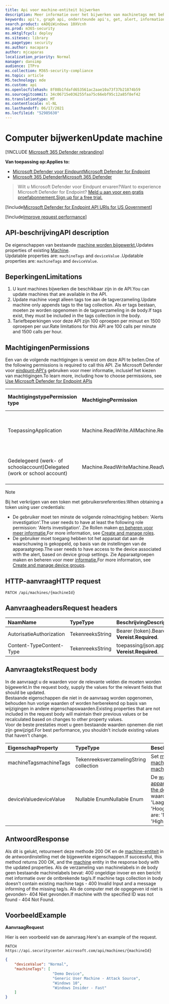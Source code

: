```yaml
---
title: Api voor machine-entiteit bijwerken
description: Meer informatie over het bijwerken van machinetags met behulp van deze API. U kunt de tags en apparaatwaardeeigenschappen bijwerken.
keywords: api's, graph api, ondersteunde api's, get, alert, information, id
search.product: eADQiWindows 10XVcnh
ms.prod: m365-security
ms.mktglfcycl: deploy
ms.sitesec: library
ms.pagetype: security
ms.author: macapara
author: mjcaparas
localization_priority: Normal
manager: dansimp
audience: ITPro
ms.collection: M365-security-compliance
ms.topic: article
MS.technology: mde
ms.custom: api
ms.openlocfilehash: 8f08b1fdafd653561ac2aae10a73f37b21874b59
ms.sourcegitcommit: 34c06715e036255faa75c66ebf95c12a85f8ef42
ms.translationtype: MT
ms.contentlocale: nl-NL
ms.lasthandoff: 06/17/2021
ms.locfileid: "52985630"
---
```

# <a name="update-machine"></a><span data-ttu-id="4f764-105">Computer bijwerken</span><span class="sxs-lookup"><span data-stu-id="4f764-105">Update machine</span></span> 

[!INCLUDE [Microsoft 365 Defender rebranding](../../includes/microsoft-defender.md)]

<span data-ttu-id="4f764-106">**Van toepassing op:**</span><span class="sxs-lookup"><span data-stu-id="4f764-106">**Applies to:**</span></span>
- [<span data-ttu-id="4f764-107">Microsoft Defender voor Eindpunt</span><span class="sxs-lookup"><span data-stu-id="4f764-107">Microsoft Defender for Endpoint</span></span>](https://go.microsoft.com/fwlink/?linkid=2154037)
- [<span data-ttu-id="4f764-108">Microsoft 365 Defender</span><span class="sxs-lookup"><span data-stu-id="4f764-108">Microsoft 365 Defender</span></span>](https://go.microsoft.com/fwlink/?linkid=2118804)

> <span data-ttu-id="4f764-109">Wilt u Microsoft Defender voor Eindpunt ervaren?</span><span class="sxs-lookup"><span data-stu-id="4f764-109">Want to experience Microsoft Defender for Endpoint?</span></span> [<span data-ttu-id="4f764-110">Meld u aan voor een gratis proefabonnement.</span><span class="sxs-lookup"><span data-stu-id="4f764-110">Sign up for a free trial.</span></span>](https://www.microsoft.com/microsoft-365/windows/microsoft-defender-atp?ocid=docs-wdatp-exposedapis-abovefoldlink) 

[!include[Microsoft Defender for Endpoint API URIs for US Government](../../includes/microsoft-defender-api-usgov.md)]

[!include[Improve request performance](../../includes/improve-request-performance.md)]


## <a name="api-description"></a><span data-ttu-id="4f764-111">API-beschrijving</span><span class="sxs-lookup"><span data-stu-id="4f764-111">API description</span></span>
<span data-ttu-id="4f764-112">De eigenschappen van bestaande [machine worden bijgewerkt.](machine.md)</span><span class="sxs-lookup"><span data-stu-id="4f764-112">Updates properties of existing [Machine](machine.md).</span></span>
<br><span data-ttu-id="4f764-113">Updatable properties are: ```machineTags``` and ```deviceValue``` .</span><span class="sxs-lookup"><span data-stu-id="4f764-113">Updatable properties are: ```machineTags``` and ```deviceValue```.</span></span>


## <a name="limitations"></a><span data-ttu-id="4f764-114">Beperkingen</span><span class="sxs-lookup"><span data-stu-id="4f764-114">Limitations</span></span>
1. <span data-ttu-id="4f764-115">U kunt machines bijwerken die beschikbaar zijn in de API.</span><span class="sxs-lookup"><span data-stu-id="4f764-115">You can update machines that are available in the API.</span></span> 
2. <span data-ttu-id="4f764-116">Update machine voegt alleen tags toe aan de tagverzameling.</span><span class="sxs-lookup"><span data-stu-id="4f764-116">Update machine only appends tags to the tag collection.</span></span> <span data-ttu-id="4f764-117">Als er tags bestaan, moeten ze worden opgenomen in de tagsverzameling in de body.</span><span class="sxs-lookup"><span data-stu-id="4f764-117">If tags exist, they must be included in the tags collection in the body.</span></span>
3. <span data-ttu-id="4f764-118">Tariefbeperkingen voor deze API zijn 100 oproepen per minuut en 1500 oproepen per uur.</span><span class="sxs-lookup"><span data-stu-id="4f764-118">Rate limitations for this API are 100 calls per minute and 1500 calls per hour.</span></span>


## <a name="permissions"></a><span data-ttu-id="4f764-119">Machtigingen</span><span class="sxs-lookup"><span data-stu-id="4f764-119">Permissions</span></span>
<span data-ttu-id="4f764-120">Een van de volgende machtigingen is vereist om deze API te bellen.</span><span class="sxs-lookup"><span data-stu-id="4f764-120">One of the following permissions is required to call this API.</span></span> <span data-ttu-id="4f764-121">Zie Microsoft Defender voor [eindpunt-API's](apis-intro.md) gebruiken voor meer informatie, inclusief het kiezen van machtigingen.</span><span class="sxs-lookup"><span data-stu-id="4f764-121">To learn more, including how to choose permissions, see [Use Microsoft Defender for Endpoint APIs](apis-intro.md)</span></span>

<span data-ttu-id="4f764-122">Machtigingstype</span><span class="sxs-lookup"><span data-stu-id="4f764-122">Permission type</span></span> |   <span data-ttu-id="4f764-123">Machtiging</span><span class="sxs-lookup"><span data-stu-id="4f764-123">Permission</span></span>  |   <span data-ttu-id="4f764-124">Weergavenaam machtiging</span><span class="sxs-lookup"><span data-stu-id="4f764-124">Permission display name</span></span>
:---|:---|:---
<span data-ttu-id="4f764-125">Toepassing</span><span class="sxs-lookup"><span data-stu-id="4f764-125">Application</span></span> |   <span data-ttu-id="4f764-126">Machine.ReadWrite.All</span><span class="sxs-lookup"><span data-stu-id="4f764-126">Machine.ReadWrite.All</span></span> | <span data-ttu-id="4f764-127">'Machinegegevens lezen en schrijven voor alle machines'</span><span class="sxs-lookup"><span data-stu-id="4f764-127">'Read and write machine information for all machines'</span></span>
<span data-ttu-id="4f764-128">Gedelegeerd (werk- of schoolaccount)</span><span class="sxs-lookup"><span data-stu-id="4f764-128">Delegated (work or school account)</span></span> | <span data-ttu-id="4f764-129">Machine.ReadWrite</span><span class="sxs-lookup"><span data-stu-id="4f764-129">Machine.ReadWrite</span></span> | <span data-ttu-id="4f764-130">'Machinegegevens lezen en schrijven'</span><span class="sxs-lookup"><span data-stu-id="4f764-130">'Read and write machine information'</span></span>

>[!Note]
> <span data-ttu-id="4f764-131">Bij het verkrijgen van een token met gebruikersreferenties:</span><span class="sxs-lookup"><span data-stu-id="4f764-131">When obtaining a token using user credentials:</span></span>
>- <span data-ttu-id="4f764-132">De gebruiker moet ten minste de volgende rolmachtiging hebben: 'Alerts investigation'.</span><span class="sxs-lookup"><span data-stu-id="4f764-132">The user needs to have at least the following role permission: 'Alerts investigation'.</span></span> <span data-ttu-id="4f764-133">Zie Rollen maken [en beheren voor meer informatie.](user-roles.md)</span><span class="sxs-lookup"><span data-stu-id="4f764-133">For more information, see [Create and manage roles](user-roles.md).</span></span>
>- <span data-ttu-id="4f764-134">De gebruiker moet toegang hebben tot het apparaat dat aan de waarschuwing is gekoppeld, op basis van de instellingen van de apparaatgroep.</span><span class="sxs-lookup"><span data-stu-id="4f764-134">The user needs to have access to the device associated with the alert, based on device group settings.</span></span> <span data-ttu-id="4f764-135">Zie Apparaatgroepen maken en beheren voor meer [informatie.](machine-groups.md)</span><span class="sxs-lookup"><span data-stu-id="4f764-135">For more information, see [Create and manage device groups](machine-groups.md).</span></span>

## <a name="http-request"></a><span data-ttu-id="4f764-136">HTTP-aanvraag</span><span class="sxs-lookup"><span data-stu-id="4f764-136">HTTP request</span></span>
```
PATCH /api/machines/{machineId}
```

## <a name="request-headers"></a><span data-ttu-id="4f764-137">Aanvraagheaders</span><span class="sxs-lookup"><span data-stu-id="4f764-137">Request headers</span></span>

<span data-ttu-id="4f764-138">Naam</span><span class="sxs-lookup"><span data-stu-id="4f764-138">Name</span></span> | <span data-ttu-id="4f764-139">Type</span><span class="sxs-lookup"><span data-stu-id="4f764-139">Type</span></span> | <span data-ttu-id="4f764-140">Beschrijving</span><span class="sxs-lookup"><span data-stu-id="4f764-140">Description</span></span>
:---|:---|:---
<span data-ttu-id="4f764-141">Autorisatie</span><span class="sxs-lookup"><span data-stu-id="4f764-141">Authorization</span></span> | <span data-ttu-id="4f764-142">Tekenreeks</span><span class="sxs-lookup"><span data-stu-id="4f764-142">String</span></span> | <span data-ttu-id="4f764-143">Bearer {token}.</span><span class="sxs-lookup"><span data-stu-id="4f764-143">Bearer {token}.</span></span> <span data-ttu-id="4f764-144">**Vereist**.</span><span class="sxs-lookup"><span data-stu-id="4f764-144">**Required**.</span></span>
<span data-ttu-id="4f764-145">Content-Type</span><span class="sxs-lookup"><span data-stu-id="4f764-145">Content-Type</span></span> | <span data-ttu-id="4f764-146">Tekenreeks</span><span class="sxs-lookup"><span data-stu-id="4f764-146">String</span></span> | <span data-ttu-id="4f764-147">toepassing/json.</span><span class="sxs-lookup"><span data-stu-id="4f764-147">application/json.</span></span> <span data-ttu-id="4f764-148">**Vereist**.</span><span class="sxs-lookup"><span data-stu-id="4f764-148">**Required**.</span></span>


## <a name="request-body"></a><span data-ttu-id="4f764-149">Aanvraagtekst</span><span class="sxs-lookup"><span data-stu-id="4f764-149">Request body</span></span>
<span data-ttu-id="4f764-150">In de aanvraagt u de waarden voor de relevante velden die moeten worden bijgewerkt.</span><span class="sxs-lookup"><span data-stu-id="4f764-150">In the request body, supply the values for the relevant fields that should be updated.</span></span>
<br><span data-ttu-id="4f764-151">Bestaande eigenschappen die niet in de aanvraag worden opgenomen, behouden hun vorige waarden of worden herberekend op basis van wijzigingen in andere eigenschapswaarden.</span><span class="sxs-lookup"><span data-stu-id="4f764-151">Existing properties that are not included in the request body will maintain their previous values or be recalculated based on changes to other property values.</span></span> 
<br><span data-ttu-id="4f764-152">Voor de beste prestaties moet u geen bestaande waarden opnemen die niet zijn gewijzigd.</span><span class="sxs-lookup"><span data-stu-id="4f764-152">For best performance, you shouldn't include existing values that haven't change.</span></span>

<span data-ttu-id="4f764-153">Eigenschap</span><span class="sxs-lookup"><span data-stu-id="4f764-153">Property</span></span> | <span data-ttu-id="4f764-154">Type</span><span class="sxs-lookup"><span data-stu-id="4f764-154">Type</span></span> | <span data-ttu-id="4f764-155">Beschrijving</span><span class="sxs-lookup"><span data-stu-id="4f764-155">Description</span></span>
:---|:---|:---
<span data-ttu-id="4f764-156">machineTags</span><span class="sxs-lookup"><span data-stu-id="4f764-156">machineTags</span></span> | <span data-ttu-id="4f764-157">Tekenreeksverzameling</span><span class="sxs-lookup"><span data-stu-id="4f764-157">String collection</span></span> | <span data-ttu-id="4f764-158">Set [met machinelabels.](machine.md)</span><span class="sxs-lookup"><span data-stu-id="4f764-158">Set of [machine](machine.md) tags.</span></span>
<span data-ttu-id="4f764-159">deviceValue</span><span class="sxs-lookup"><span data-stu-id="4f764-159">deviceValue</span></span> | <span data-ttu-id="4f764-160">Nullable Enum</span><span class="sxs-lookup"><span data-stu-id="4f764-160">Nullable Enum</span></span> | <span data-ttu-id="4f764-161">De [waarde van het apparaat](tvm-assign-device-value.md).</span><span class="sxs-lookup"><span data-stu-id="4f764-161">The [value of the device](tvm-assign-device-value.md).</span></span> <span data-ttu-id="4f764-162">Mogelijke waarden zijn: 'Normaal', 'Laag' en 'Hoog'.</span><span class="sxs-lookup"><span data-stu-id="4f764-162">Possible values are: 'Normal', 'Low' and 'High'.</span></span>

## <a name="response"></a><span data-ttu-id="4f764-163">Antwoord</span><span class="sxs-lookup"><span data-stu-id="4f764-163">Response</span></span>
<span data-ttu-id="4f764-164">Als dit is gelukt, retourneert deze methode 200 OK en de [machine-entiteit](machine.md) in de antwoordinstelling met de bijgewerkte eigenschappen.</span><span class="sxs-lookup"><span data-stu-id="4f764-164">If successful, this method returns 200 OK, and the [machine](machine.md) entity in the response body with the updated properties.</span></span> <span data-ttu-id="4f764-165">Als de verzameling van machinelabels in de body geen bestaande machinelabels bevat: 400 ongeldige invoer en een bericht met informatie over de ontbrekende tag/s.</span><span class="sxs-lookup"><span data-stu-id="4f764-165">If machine tags collection in body doesn't contain existing machine tags - 400 Invalid Input and a message informing of the missing tag/s.</span></span>
<span data-ttu-id="4f764-166">Als de computer met de opgegeven id niet is gevonden- 404 Niet gevonden.</span><span class="sxs-lookup"><span data-stu-id="4f764-166">If machine with the specified ID was not found - 404 Not Found.</span></span>


## <a name="example"></a><span data-ttu-id="4f764-167">Voorbeeld</span><span class="sxs-lookup"><span data-stu-id="4f764-167">Example</span></span>

<span data-ttu-id="4f764-168">**Aanvraag**</span><span class="sxs-lookup"><span data-stu-id="4f764-168">**Request**</span></span>

<span data-ttu-id="4f764-169">Hier is een voorbeeld van de aanvraag.</span><span class="sxs-lookup"><span data-stu-id="4f764-169">Here's an example of the request.</span></span>

```http
PATCH https://api.securitycenter.microsoft.com/api/machines/{machineId}
```

```json
{
    "deviceValue": "Normal",
    "machineTags": [
                     "Demo Device",
                     "Generic User Machine - Attack Source",
                     "Windows 10",
                     "Windows Insider - Fast"
    ]
}
```
